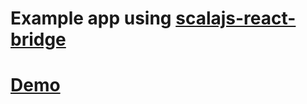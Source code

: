 # Example app using [scalajs-react-bridge](https://github.com/payalabs/scalajs-react-bridge)

# [Demo](https://payalabs.github.io/scalajs-react-bridge-example)